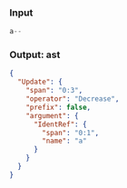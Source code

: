### Input
```js parse:expr
a--
```

### Output: ast
```json
{
  "Update": {
    "span": "0:3",
    "operator": "Decrease",
    "prefix": false,
    "argument": {
      "IdentRef": {
        "span": "0:1",
        "name": "a"
      }
    }
  }
}
```
